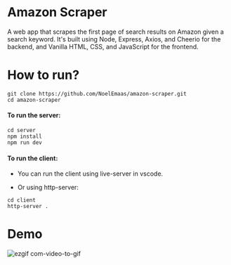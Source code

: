# Amazon Scraper
A web app that scrapes the first page of search results on Amazon given a search keyword. It's built using Node, Express, Axios, and Cheerio for the backend, and Vanilla HTML, CSS, and JavaScript for the frontend.

# How to run?
```
git clone https://github.com/NoelEmaas/amazon-scraper.git
cd amazon-scraper
```

#### To run the server:
```
cd server
npm install
npm run dev
```

#### To run the client:

- You can run the client using live-server in vscode.

- Or using http-server:

```
cd client
http-server .
```

# Demo

![ezgif com-video-to-gif](https://github.com/NoelEmaas/amazon-scraper/assets/90034393/8da35eea-303c-43e2-b88e-0d7fab99ee5f)
